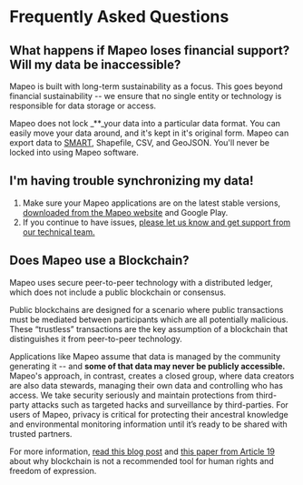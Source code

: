# Frequently Asked Questions

## What happens if Mapeo loses financial support? **Will my data be inaccessible?**

Mapeo is built with long-term sustainability as a focus. This goes beyond financial sustainability -- we ensure that no single entity or technology is responsible for data storage or access.

Mapeo does not lock _\*\*_your data into a particular data format. You can easily move your data around, and it's kept in it's original form. Mapeo can export data to [SMART](http://smartconservationtools.org/download/), Shapefile, CSV, and GeoJSON. You'll never be locked into using Mapeo software.

## **I'm having trouble synchronizing my data!**

1. Make sure your Mapeo applications are on the latest stable versions, [downloaded from the Mapeo website](https://mapeo.world/) and Google Play. 
2. If you continue to have issues, [please let us know and get support from our technical team.](get-support.md)

## Does Mapeo use a Blockchain?

Mapeo uses secure peer-to-peer technology with a distributed ledger, which does not include a public blockchain or consensus.

Public blockchains are designed for a scenario where public transactions must be mediated between participants which are all potentially malicious. These “trustless” transactions are the key assumption of a blockchain that distinguishes it from peer-to-peer technology.

Applications like Mapeo assume that data is managed by the community generating it -- and **some of that data may never be publicly accessible.** Mapeo's approach, in contrast, creates a closed group, where data creators are also data stewards, managing their own data and controlling who has access. We take security seriously and maintain protections from third-party attacks such as targeted hacks and surveillance by third-parties. For users of Mapeo, privacy is critical for protecting their ancestral knowledge and environmental monitoring information until it’s ready to be shared with trusted partners.

For more information, [read this blog post](https://www.digital-democracy.org/blog/blockchain/) and [this paper from Article 19](https://www.article19.org/resources/blockchain-technology-alone-cannot-protect-freedom-of-expression) about why blockchain is not a recommended tool for human rights and freedom of expression.

